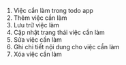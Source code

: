 1. Việc cần làm trong todo app
2. Thêm việc cần làm
3. Lưu trữ việc làm
4. Cập nhật trang thái việc cần làm
5. Sửa việc cần làm
6. Ghi chi tiết nội dung cho việc cần làm
7. Xóa việc cần làm

